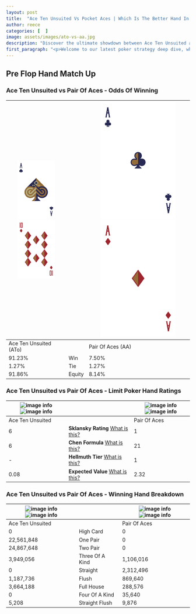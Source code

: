 ```yaml
---
layout: post
title:  "Ace Ten Unsuited Vs Pocket Aces | Which Is The Better Hand In Poker? A Complete Guide"
author: reece
categories: [  ]
image: assets/images/ato-vs-aa.jpg
description: "Discover the ultimate showdown between Ace Ten Unsuited and Pair Of Aces in poker! Uncover the odds, strategies, and scenarios where one hand triumphs over the other. Get ready to up your poker game with this thrilling analysis."
first_paragraph: "<p>Welcome to our latest poker strategy deep dive, where we're pitting two distinct hands against each other in a high-stakes showdown: Ace Ten Unsuited vs Pair Of Aces.</p><p>In the dynamic world of poker, every decision counts, and knowing which hand holds the upper hand is key to your success at the table.</p><p>In this article, we'll dissect these two hands, explore the scenarios where one dominates the other, and equip you with the knowledge to make strategic choices that can tip the odds in your favor.</p><p>Get ready to unravel the intriguing dynamics of these poker hands and elevate your game to new heights.</p>"
---
```




[comment]: # (sp0)

## Pre Flop Hand Match Up

<div class="table hand-ratings" markdown="1"> 



### Ace Ten Unsuited vs Pair Of Aces - Odds Of Winning


    
| ![image info](assets/images/hand1/A.png) ![image info](assets/images/hand1/to.png) |  | ![image info](assets/images/hand2/A.png) ![image info](assets/images/hand2/ao.png) |
| -------- | -------- | -------- |
| Ace Ten Unsuited (ATo) |  | Pair Of Aces (AA) |
| 91.23% | Win | 7.50% |
| 1.27% | Tie | 1.27% |
| 91.86% | Equity | 8.14% |




[comment]: # (sp1)



### Ace Ten Unsuited vs Pair Of Aces - Limit Poker Hand Ratings


    
| ![image info](https://www.riverpairs.com/assets/images/hand1/A.png) ![image info](https://www.riverpairs.com/assets/images/hand1/to.png) |  | ![image info](https://www.riverpairs.com/assets/images/hand2/A.png) ![image info](https://www.riverpairs.com/assets/images/hand2/ao.png) |
| -------- | -------- | -------- |
| Ace Ten Unsuited |  | Pair Of Aces |
| 6 | **Sklansky Rating** [What is this?](/sklansky-rating-explained) | 1 |
| 6 | **Chen Formula** [What is this?](/chen-formula-explained) | 21 |
| - | **Hellmuth Tier** [What is this?](/Hellmuth-tier-explained) | 1 |
| 0.08 | **Expected Value** [What is this?](/expected-value-explained) | 2.32 |




[comment]: # (sp2)



### Ace Ten Unsuited vs Pair Of Aces - Winning Hand Breakdown


    
| ![image info](https://www.riverpairs.com/assets/images/hand1/A.png) ![image info](https://www.riverpairs.com/assets/images/hand1/to.png) |  | ![image info](https://www.riverpairs.com/assets/images/hand2/A.png) ![image info](https://www.riverpairs.com/assets/images/hand2/ao.png) |
| -------- | -------- | -------- |
| Ace Ten Unsuited |  | Pair Of Aces |
| 0 | High Card | 0 |
| 22,561,848 | One Pair | 0 |
| 24,867,648 | Two Pair | 0 |
| 3,949,056 | Three Of A Kind | 1,106,016 |
| 0 | Straight | 2,312,496 |
| 1,187,736 | Flush | 869,640 |
| 3,664,188 | Full House | 288,576 |
| 0 | Four Of A Kind | 35,640 |
| 5,208 | Straight Flush | 9,876 |




[comment]: # (sp3)



</div>

[comment]: # (sp4)



[comment]: # (sp5)

